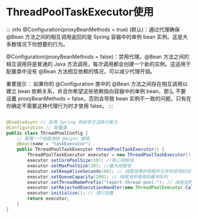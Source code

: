 # ThreadPoolTaskExecutor使用

::: info
@Configuration(proxyBeanMethods = true) (默认)：通过代理确保 @Bean 方法之间的相互调用返回的是 Spring 容器中的单例 bean
实例。这是大多数情况下你想要的行为。

@Configuration(proxyBeanMethods = false)：禁用代理。@Bean 方法之间的相互调用将是普通的 Java 方法调用，每次调用都会创建一个新的实例。这适用于配置类中没有
@Bean 方法相互依赖的情况，可以减少代理开销。

重要提示： 如果你的 @Configuration 类中的 @Bean 方法之间存在相互调用以建立 bean 依赖关系，并且你希望这些依赖指向容器中的单例
bean，那么 不要 设置 proxyBeanMethods = false。否则会导致 bean 实例不一致的问题。只有在你确定不需要这种代理行为时才使用
false。
:::

```java

@EnableAsync // 启用 Spring 的异步方法执行能力
@Configuration // 配置类
public class ThreadPoolConfig {
    // 配置一个线程池供 @Async 使用
    @Bean(name = "taskExecutor")
    public ThreadPoolTaskExecutor threadPoolTaskExecutor() {
        ThreadPoolTaskExecutor executor = new ThreadPoolTaskExecutor();
        executor.setCorePoolSize(10); //核心线程池
        executor.setMaxPoolSize(20); //最大线程池
        executor.setKeepAliveSeconds(60); // 线程池维护线程所允许的空闲时间
        executor.setQueueCapacity(200); // 线程池所使用的缓冲队列
        executor.setThreadNamePrefix("report-thread-pool-"); // 线程池的前缀
        executor.setRejectedExecutionHandler(new ThreadPoolExecutor.CallerRunsPolicy()); // 拒绝策略
        executor.initialize(); // 进行加载
        return executor;
    }
}

```